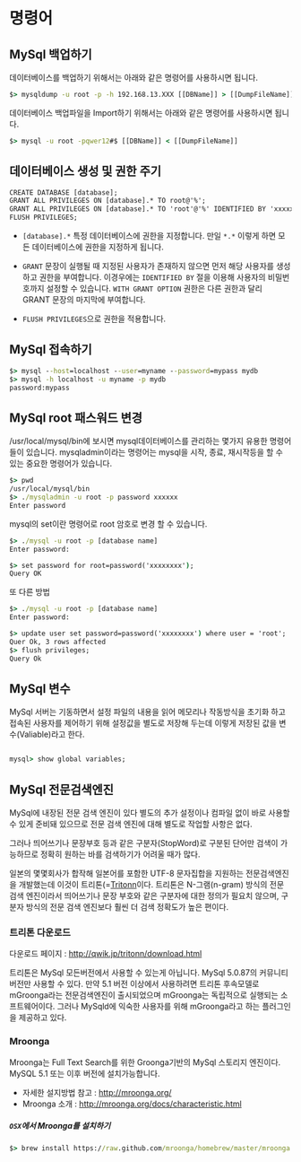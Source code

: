 # 명령어

## MySql 백업하기

데이터베이스를 백업하기 위해서는 아래와 같은 명령어를 사용하시면 됩니다.
```cmd
$> mysqldump -u root -p -h 192.168.13.XXX [[DBName]] > [[DumpFileName]]
```

데이터베이스 백업파일을 Import하기 위해서는 아래와 같은 명령어를 사용하시면 됩니다.
```cmd
$> mysql -u root -pqwer12#$ [[DBName]] < [[DumpFileName]]
```

## 데이터베이스 생성 및 권한 주기

```cmd
CREATE DATABASE [database];
GRANT ALL PRIVILEGES ON [database].* TO root@'%';
GRANT ALL PRIVILEGES ON [database].* TO 'root'@'%' IDENTIFIED BY 'xxxxxx' WITH GRANT OPTION;
FLUSH PRIVILEGES;
```

* `[database].*` 특정 데이터베이스에 권한을 지정합니다. 만일 `*.*` 이렇게 하면 모든 데이터베이스에 권한을 지정하게 됩니다.

* `GRANT` 문장이 실행될 때 지정된 사용자가 존재하지 않으면 먼저 해당 사용자를 생성하고 권한을 부여합니다. 이경우에는 `IDENTIFIED BY` 절을 이용해 사용자의 비밀번호까지 설정할 수 있습니다. `WITH GRANT OPTION` 권한은 다른 권한과 달리 GRANT 문장의 마지막에 부여합니다.

* `FLUSH PRIVILEGES`으로 권한을 적용합니다.

## MySql 접속하기

```cmd
$> mysql --host=localhost --user=myname --password=mypass mydb
$> mysql -h localhost -u myname -p mydb
password:mypass

```

## MySql root 패스워드 변경

/usr/local/mysql/bin에 보시면 mysql데이터베이스를 관리하는 몇가지 유용한 명령어 들이 있습니다.
mysqladmin이라는 명령어는 mysql을 시작, 종료, 재시작등을 할 수 있는 중요한 명령어가 있습니다.

```cmd
$> pwd
/usr/local/mysql/bin
$> ./mysqladmin -u root -p password xxxxxx
Enter password
```
mysql의 set이란 명령어로 root 암호로 변경 할 수 있습니다.

```cmd
$> ./mysql -u root -p [database name]
Enter password:

$> set password for root=password('xxxxxxxx');
Query OK

```

또 다른 방법

```cmd
$> ./mysql -u root -p [database name]
Enter password:

$> update user set password=password('xxxxxxxx') where user = 'root';
Quer Ok, 3 rows affected
$> flush privileges;
Query Ok

```

## MySql 변수

MySql 서버는 기동하면서 설정 파일의 내용을 읽어 메모리나 작동방식을 초기화 하고 접속된 사용자를 제어하기 위해 설정값을 별도로 저장해 두는데  이렇게 저장된 값을 변수(Valiable)라고 한다.

```cmd

mysql> show global variables;
```

## MySql 전문검색엔진

MySql에 내장된 전문 검색 엔진이 있다 별도의 추가 설정이나 컴파일 없이 바로 사용할 수 있게 준비돼 있으므로 전문 검색 엔진에 대해 별도로 작업할 사항은 없다.

그러나 띄어쓰기나 문장부호 등과 같은 구분자(StopWord)로 구분된 단어만 검색이 가능하므로 정확히 원하는 바를 검색하기가 어려울 때가 많다. 

일본의 몇몇회사가 합작해 일본어를 포함한 UTF-8 문자집합을 지원하는 전문검색엔진을 개발했는데 이것이 트리톤(=[Tritonn](http//qwik.jp/tritonn)이다. 트리톤은  N-그램(n-gram) 방식의 전문 검색 엔진이라서 띄어쓰기나 문장 부호와 같은 구분자에 대한 정의가 필요치 않으며, 구분자 방식의 전문 검색 엔진보다 훨씬 더 검색 정확도가 높은 편이다. 

### 트리톤 다운로드

다운로드 페이지 : http://qwik.jp/tritonn/download.html

트리톤은 MySql 모든버전에서 사용할 수 있는게 아닙니다. MySql 5.0.87의 커뮤니티 버전만 사용할 수 있다. 만약 5.1 버전 이상에서 사용하려면 트리톤 후속모델로 mGroonga라는 전문검색엔진이 출시되었으며 mGroonga는 독립적으로 실행되는 소프트웨어이다. 그러나 MySqld에 익숙한 사용자를 위해 mGroonga라고 하는 플러그인을 제공하고 있다.

### Mroonga

Mroonga는 Full Text Search를 위한 Groonga기반의 MySql 스토리지 엔진이다.
MySQL 5.1 또는 이후 버전에 설치가능합니다.

* 자세한 설지방법 참고 :  http://mroonga.org/
* Mroonga 소개 : http://mroonga.org/docs/characteristic.html


##### `OSX`에서 Mroonga를 설치하기

```cmd
$> brew install https://raw.github.com/mroonga/homebrew/master/mroonga.rb --use-homebrew-mysql
```


